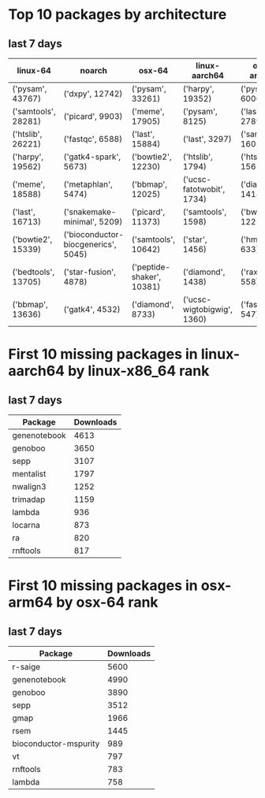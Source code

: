 # Top 10 packages by architecture
## last 7 days
|linux-64 | noarch | osx-64 | linux-aarch64 | osx-arm64 | 
|-|-|-|-|-|
|('pysam', 43767) |('dxpy', 12742) |('pysam', 33261) |('harpy', 19352) |('pysam', 6006) |
|('samtools', 28281) |('picard', 9903) |('meme', 17905) |('pysam', 8125) |('last', 2789) |
|('htslib', 26221) |('fastqc', 6588) |('last', 15884) |('last', 3297) |('samtools', 1605) |
|('harpy', 19562) |('gatk4-spark', 5673) |('bowtie2', 12230) |('htslib', 1794) |('htslib', 1561) |
|('meme', 18588) |('metaphlan', 5474) |('bbmap', 12025) |('ucsc-fatotwobit', 1734) |('diamond', 1418) |
|('last', 16713) |('snakemake-minimal', 5209) |('picard', 11373) |('samtools', 1598) |('bwa', 1225) |
|('bowtie2', 15339) |('bioconductor-biocgenerics', 5045) |('samtools', 10642) |('star', 1456) |('hmmer', 633) |
|('bedtools', 13705) |('star-fusion', 4878) |('peptide-shaker', 10381) |('diamond', 1438) |('raxml', 558) |
|('bbmap', 13636) |('gatk4', 4532) |('diamond', 8733) |('ucsc-wigtobigwig', 1360) |('fasttree', 547) |
# First 10 missing packages in linux-aarch64 by linux-x86_64 rank
## last 7 days

| Package | Downloads |
| - | - |
| genenotebook | 4613 | 
| genoboo | 3650 | 
| sepp | 3107 | 
| mentalist | 1797 | 
| nwalign3 | 1252 | 
| trimadap | 1159 | 
| lambda | 936 | 
| locarna | 873 | 
| ra | 820 | 
| rnftools | 817 | 
# First 10 missing packages in osx-arm64 by osx-64 rank
## last 7 days

| Package | Downloads |
| - | - |
| r-saige | 5600 | 
| genenotebook | 4990 | 
| genoboo | 3890 | 
| sepp | 3512 | 
| gmap | 1966 | 
| rsem | 1445 | 
| bioconductor-mspurity | 989 | 
| vt | 797 | 
| rnftools | 783 | 
| lambda | 758 | 
